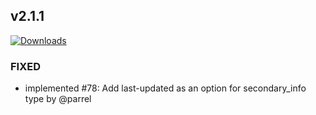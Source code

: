 ## v2.1.1
[![Downloads](https://img.shields.io/github/downloads/artem-sedykh/mini-climate-card/v2.1.1/total.svg)](https://github.com/artem-sedykh/mini-climate-card/releases/tag/v2.1.1)

### FIXED
- implemented #78: Add last-updated as an option for secondary_info type by @parrel
